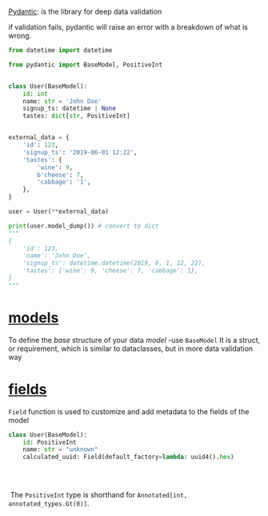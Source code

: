 [Pydantic](https://docs.pydantic.dev/latest/): is the library for deep data validation

if validation fails, pydantic will raise an error with a breakdown of what is wrong.

```python
from datetime import datetime

from pydantic import BaseModel, PositiveInt


class User(BaseModel):
    id: int  
    name: str = 'John Doe'  
    signup_ts: datetime | None  
    tastes: dict[str, PositiveInt]  


external_data = {
    'id': 123,
    'signup_ts': '2019-06-01 12:22',  
    'tastes': {
        'wine': 9,
        b'cheese': 7,  
        'cabbage': '1',  
    },
}

user = User(**external_data)

print(user.model_dump()) # convert to dict
"""
{
    'id': 123,
    'name': 'John Doe',
    'signup_ts': datetime.datetime(2019, 6, 1, 12, 22),
    'tastes': {'wine': 9, 'cheese': 7, 'cabbage': 1},
}
"""

```

# [models](https://docs.pydantic.dev/latest/concepts/models/)
To define the *base* structure of your data *model* -use `BaseModel`
It is a struct, or requirement, which is similar to dataclasses, but in more data validation way
# [fields](https://docs.pydantic.dev/latest/concepts/fields/#default-values)
`Field` function is used to customize and add metadata to the fields of the model

```python
class User(BaseModel):
	id: PositiveInt
	name: str = "unknown"
	calculated_uuid: Field(default_factory=lambda: uuid4().hex)
	
	
	
```
 The `PositiveInt` type is shorthand for `Annotated[int, annotated_types.Gt(0)]`.